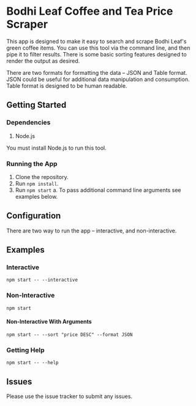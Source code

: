 # Bodhi Leaf Coffee and Tea Price Scraper

This app is designed to make it easy to search and scrape
Bodhi Leaf's green coffee items. You can use this tool via
the command line, and then pipe it to filter results. There
is some basic sorting features designed to render the output
as desired.

There are two formats for formatting the data – JSON and Table format.
JSON could be useful for additional data manipulation and consumption.
Table format is designed to be human readable.

## Getting Started

### Dependencies

1. Node.js

You must install Node.js to run this tool.

### Running the App

1. Clone the repository.
2. Run `npm install`.
3. Run `npm start`
    a. To pass additional command line arguments see examples below.


## Configuration

There are two way to run the app – interactive, and non-interactive.

## Examples

### Interactive

```shell
npm start -- --interactive
```

### Non-Interactive

```shell
npm start
```

#### Non-Interactive With Arguments

```shell
npm start -- --sort "price DESC" --format JSON
```

### Getting Help

```shell
npm start -- --help
```

## Issues

Please use the issue tracker to submit any issues.
